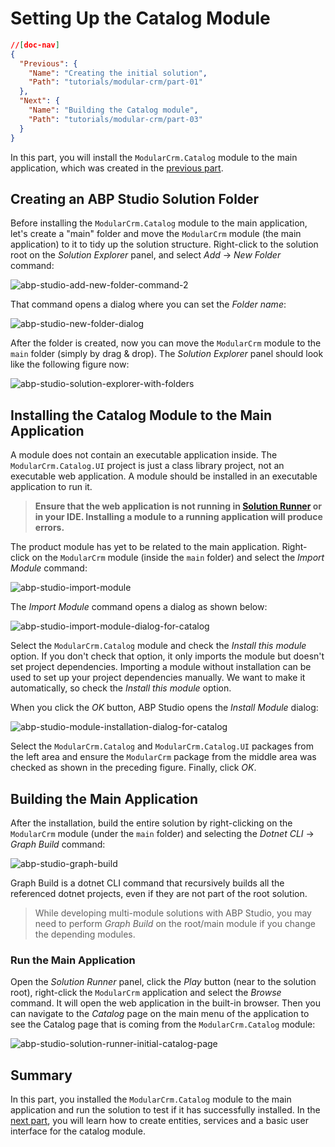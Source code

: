 # Setting Up the Catalog Module

````json
//[doc-nav]
{
  "Previous": {
    "Name": "Creating the initial solution",
    "Path": "tutorials/modular-crm/part-01"
  },
  "Next": {
    "Name": "Building the Catalog module",
    "Path": "tutorials/modular-crm/part-03"
  }
}
````

In this part, you will install the `ModularCrm.Catalog` module to the main application, which was created in the [previous part](part-01.md).

## Creating an ABP Studio Solution Folder

Before installing the `ModularCrm.Catalog` module to the main application, let's create a "main" folder and move the `ModularCrm` module (the main application) to it to tidy up the solution structure. Right-click to the solution root on the *Solution Explorer* panel, and select *Add* -> *New Folder* command:

![abp-studio-add-new-folder-command-2](images/abp-studio-add-new-folder-command-2.png)

That command opens a dialog where you can set the *Folder name*:

![abp-studio-new-folder-dialog](images/abp-studio-new-folder-dialog.png)

After the folder is created, now you can move the `ModularCrm` module to the `main` folder (simply by drag & drop). The _Solution Explorer_ panel should look like the following figure now:

![abp-studio-solution-explorer-with-folders](images/abp-studio-solution-explorer-with-folders-v2.png)

## Installing the Catalog Module to the Main Application

A module does not contain an executable application inside. The `ModularCrm.Catalog.UI` project is just a class library project, not an executable web application. A module should be installed in an executable application to run it.

> **Ensure that the web application is not running in [Solution Runner](../../studio/running-applications.md) or in your IDE. Installing a module to a running application will produce errors.**

The product module has yet to be related to the main application. Right-click on the `ModularCrm` module (inside the `main` folder) and select the *Import Module* command:

![abp-studio-import-module](images/abp-studio-import-module.png)

The *Import Module* command opens a dialog as shown below:

![abp-studio-import-module-dialog-for-catalog](images/abp-studio-import-module-dialog-for-catalog.png)

Select the `ModularCrm.Catalog` module and check the *Install this module* option. If you don't check that option, it only imports the module but doesn't set project dependencies. Importing a module without installation can be used to set up your project dependencies manually. We want to make it automatically, so check the *Install this module* option.

When you click the *OK* button, ABP Studio opens the *Install Module* dialog:

![abp-studio-module-installation-dialog-for-catalog](images/abp-studio-module-installation-dialog-for-catalog.png)

Select the `ModularCrm.Catalog` and `ModularCrm.Catalog.UI` packages from the left area and ensure the  `ModularCrm` package from the middle area was checked as shown in the preceding figure. Finally, click _OK_.

## Building the Main Application

After the installation, build the entire solution by right-clicking on the `ModularCrm` module (under the `main` folder) and selecting the *Dotnet CLI* -> *Graph Build* command:

![abp-studio-graph-build](images/abp-studio-graph-build.png)

Graph Build is a dotnet CLI command that recursively builds all the referenced dotnet projects, even if they are not part of the root solution.

> While developing multi-module solutions with ABP Studio, you may need to perform *Graph Build* on the root/main module if you change the depending modules.

### Run the Main Application

Open the *Solution Runner* panel, click the *Play* button (near to the solution root), right-click the `ModularCrm` application and select the *Browse* command. It will open the web application in the built-in browser. Then you can navigate to the *Catalog* page on the main menu of the application to see the Catalog page that is coming from the `ModularCrm.Catalog` module:

![abp-studio-solution-runner-initial-catalog-page](images/abp-studio-solution-runner-initial-catalog-page.png)

## Summary

In this part, you installed the `ModularCrm.Catalog` module to the main application and run the solution to test if it has successfully installed. In the [next part](part-03.md), you will learn how to create entities, services and a basic user interface for the catalog module.
